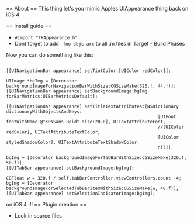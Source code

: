 == About ==
This thing let's you mimic Apples UIAppearance thing back on iOS 4

== Install guide ==
* `#import "TKAppearance.h"`
* Dont forget to add `-fno-objc-arc` to all .m files in Target - Build Phases


Now you can do something like this:

``` objc

[[UINavigationBar appearance] setTintColor:[UIColor redColor]];
    
UIImage *bgImg = [Decorator backgroundImageForNavigationBarWithSize:CGSizeMake(320.f, 44.f)];
[[UINavigationBar appearance] setBackgroundImage:bgImg forBarMetrics:UIBarMetricsDefault];

[[UINavigationBar appearance] setTitleTextAttributes:[NSDictionary dictionaryWithObjectsAndKeys:
                                                          [UIFont fontWithName:@"KPNSans-Bold" size:20.0], UITextAttributeFont,
                                                          //[UIColor redColor], UITextAttributeTextColor,
                                                          [UIColor styledShadowColor], UITextAttributeTextShadowColor,
                                                          nil]];

bgImg = [Decorator backgroundImageForTabBarWithSize:CGSizeMake(320.f, 50.f)];
[[UITabBar appearance] setBackgroundImage:bgImg];

CGFloat w = 320.f / self.tabBarController.viewControllers.count -4;
bgImg = [Decorator backgroundImageForSelectedTabBarItemWithSize:CGSizeMake(w, 48.f)];
[[UITabBar appearance] setSelectionIndicatorImage:bgImg];

```

on iOS 4 !!!
== Plugin creation ==
* Look in source files



